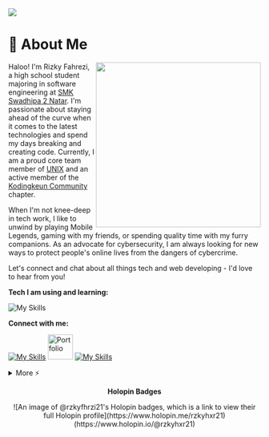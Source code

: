 <img src="https://camo.githubusercontent.com/d348976f3419cd09cf731439742c1b889e3f3cd8e04b2e72e7a219d85b049c37/68747470733a2f2f636c6f75642d6c66697532373079302d6861636b2d636c75622d626f742e76657263656c2e6170702f30666f6f7465722e706e67" >

# 🚀 About Me

<img align="right" src="https://i.imgur.com/840b0PX.gif" width="329">
<p align="left">Haloo! I'm Rizky Fahrezi, a high school student majoring in software engineering at <a href="#">SMK Swadhipa 2 Natar</a>. I'm passionate about staying ahead of the curve when it comes to the latest technologies and spend my days breaking and creating code. Currently, I am a proud core team member of <a href="#">UNIX</a> and an active member of the <a href="#">Kodingkeun Community</a></a> chapter.

When I'm not knee-deep in tech work, I like to unwind by playing Mobile Legends, gaming with my friends, or spending quality time with my furry companions. As an advocate for cybersecurity, I am always looking for new ways to protect people's online lives from the dangers of cybercrime.

Let's connect and chat about all things tech and web developing - I'd love to hear from you!</br>

</p>

**Tech I am using and learning:**

![My Skills](https://skillicons.dev/icons?i=php,html,css,js,mysql,git,github,wordpress,bootstrap,replit,vscode,&theme=dark&perline=9)

**Connect with me:**

[![My Skills](https://skillicons.dev/icons?i=instagram)](https://instagram.com/rzkyfhrzi21/)
<a href="https://rzkyfhrzi21.gihub.io"><img href="https://rzkyfhrzi21.gihub.io" src="https://i.imgur.com/JXfZmZy.png" alt="Portfolio" width="50"></a>
[![My Skills](https://skillicons.dev/icons?i=replit)](https://replit.com/@rzkyfhrzi21/)

<details>
  <summary>More ⚡</summary>
  <div align="center">
    <p align="center">
    </br></br>
    <p><b>Profile Views</b></p>
	    <img src="https://profile-counter.glitch.me/%7Brzkyfhrzi21%7D/count.svg"></br></br>
      <p><b>Github Stats</b></p>
      <img src="https://github-readme-stats.vercel.app/api?username=rzkyfhrzi21&theme=midnight-purple"></br>
      <img src="https://github-readme-streak-stats.herokuapp.com/?user=rzkyfhrzi21&theme=midnight-purple"></br></br>
    </p>

  <details>
    <summary><b>-_-</b></summary>
    ![rickroll](https://www.icegif.com/wp-content/uploads/rickroll-icegif-4.gif)
  </details>
  </div>
</details>

<div align="center">

<p><b>Holopin Badges</b></p>
![An image of @rzkyfhrzi21's Holopin badges, which is a link to view their full Holopin profile](https://www.holopin.me/rzkyhxr21)(https://www.holopin.io/@rzkyhxr21)

</div>
